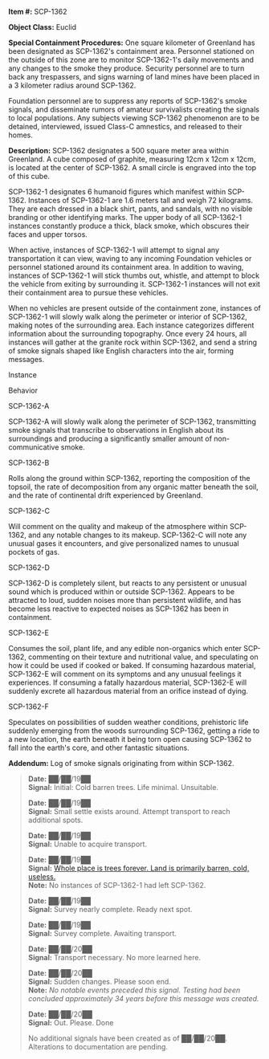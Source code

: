 **Item #:** SCP-1362

**Object Class:** Euclid

**Special Containment Procedures:** One square kilometer of Greenland has been designated as SCP-1362's containment area. Personnel stationed on the outside of this zone are to monitor SCP-1362-1's daily movements and any changes to the smoke they produce. Security personnel are to turn back any trespassers, and signs warning of land mines have been placed in a 3 kilometer radius around SCP-1362.

Foundation personnel are to suppress any reports of SCP-1362's smoke signals, and disseminate rumors of amateur survivalists creating the signals to local populations. Any subjects viewing SCP-1362 phenomenon are to be detained, interviewed, issued Class-C amnestics, and released to their homes.

**Description:** SCP-1362 designates a 500 square meter area within Greenland. A cube composed of graphite, measuring 12cm x 12cm x 12cm, is located at the center of SCP-1362. A small circle is engraved into the top of this cube.

SCP-1362-1 designates 6 humanoid figures which manifest within SCP-1362. Instances of SCP-1362-1 are 1.6 meters tall and weigh 72 kilograms. They are each dressed in a black shirt, pants, and sandals, with no visible branding or other identifying marks. The upper body of all SCP-1362-1 instances constantly produce a thick, black smoke, which obscures their faces and upper torsos.

When active, instances of SCP-1362-1 will attempt to signal any transportation it can view, waving to any incoming Foundation vehicles or personnel stationed around its containment area. In addition to waving, instances of SCP-1362-1 will stick thumbs out, whistle, and attempt to block the vehicle from exiting by surrounding it. SCP-1362-1 instances will not exit their containment area to pursue these vehicles.

When no vehicles are present outside of the containment zone, instances of SCP-1362-1 will slowly walk along the perimeter or interior of SCP-1362, making notes of the surrounding area. Each instance categorizes different information about the surrounding topography. Once every 24 hours, all instances will gather at the granite rock within SCP-1362, and send a string of smoke signals shaped like English characters into the air, forming messages.

Instance

Behavior

SCP-1362-A

SCP-1362-A will slowly walk along the perimeter of SCP-1362, transmitting smoke signals that transcribe to observations in English about its surroundings and producing a significantly smaller amount of non-communicative smoke.

SCP-1362-B

Rolls along the ground within SCP-1362, reporting the composition of the topsoil, the rate of decomposition from any organic matter beneath the soil, and the rate of continental drift experienced by Greenland.

SCP-1362-C

Will comment on the quality and makeup of the atmosphere within SCP-1362, and any notable changes to its makeup. SCP-1362-C will note any unusual gases it encounters, and give personalized names to unusual pockets of gas.

SCP-1362-D

SCP-1362-D is completely silent, but reacts to any persistent or unusual sound which is produced within or outside SCP-1362. Appears to be attracted to loud, sudden noises more than persistent wildlife, and has become less reactive to expected noises as SCP-1362 has been in containment.

SCP-1362-E

Consumes the soil, plant life, and any edible non-organics which enter SCP-1362, commenting on their texture and nutritional value, and speculating on how it could be used if cooked or baked. If consuming hazardous material, SCP-1362-E will comment on its symptoms and any unusual feelings it experiences. If consuming a fatally hazardous material, SCP-1362-E will suddenly excrete all hazardous material from an orifice instead of dying.

SCP-1362-F

Speculates on possibilities of sudden weather conditions, prehistoric life suddenly emerging from the woods surrounding SCP-1362, getting a ride to a new location, the earth beneath it being torn open causing SCP-1362 to fall into the earth's core, and other fantastic situations.

**Addendum:** Log of smoke signals originating from within SCP-1362.

> **Date:** ██/██/19██  
> **Signal:** Initial: Cold barren trees. Life minimal. Unsuitable.
> 
> **Date:** ██/██/19██  
> **Signal:** Small settle exists around. Attempt transport to reach additional spots.
> 
> **Date:** ██/██/19██  
> **Signal:** Unable to acquire transport.
> 
> **Date:** ██/██/19██  
> **Signal:** [Whole place is trees forever. Land is primarily barren, cold, useless.](/scp-1483)  
> **Note:** No instances of SCP-1362-1 had left SCP-1362.
> 
> **Date:** ██/██/19██  
> **Signal:** Survey nearly complete. Ready next spot.
> 
> **Date:** ██/██/19██  
> **Signal:** Survey complete. Awaiting transport.
> 
> **Date:** ██/██/20██  
> **Signal:** Transport necessary. No more learned here.
> 
> **Date:** ██/██/20██  
> **Signal:** Sudden changes. Please soon end.  
> **Note:** _No notable events preceded this signal. Testing had been concluded approximately 34 years before this message was created._
> 
> **Date:** ██/██/20██  
> **Signal:** Out. Please. Done
> 
> No additional signals have been created as of ██/██/20██. Alterations to documentation are pending.